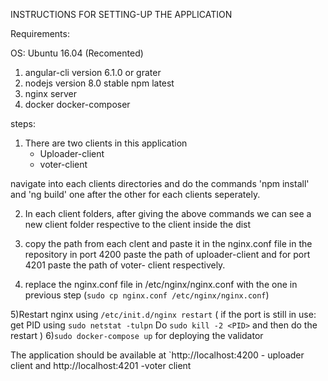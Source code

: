 INSTRUCTIONS FOR SETTING-UP THE APPLICATION


Requirements:

OS: Ubuntu 16.04 (Recomented)
1) angular-cli version 6.1.0 or grater
2) nodejs version 8.0 stable
   npm latest
3) nginx server
4) docker
   docker-composer

steps:

1) There are two clients in this application
	* Uploader-client
	* voter-client

navigate into each clients directories and do the commands 'npm install' and 'ng build' one 	after the other for each clients seperately.

2) In each client folders, after giving the above commands we can see a new client folder 	respective to the client inside the dist

3) copy the path from each clent and paste it in the nginx.conf file in the repository in 	port 4200 paste the path of uploader-client and for port 4201 paste the path of voter-	client respectively.

4) replace the nginx.conf file in /etc/nginx/nginx.conf with the one in previous step
(`sudo cp nginx.conf /etc/nginx/nginx.conf`)

5)Restart nginx using `/etc/init.d/nginx restart`
( if the port is still in use:
 get PID using `sudo netstat -tulpn`
 Do `sudo kill -2 <PID>` and then do the restart
 )
6)`sudo docker-compose up` for deploying the validator

The application should be available at `http://localhost:4200 - uploader client and http://localhost:4201 -voter client
   
